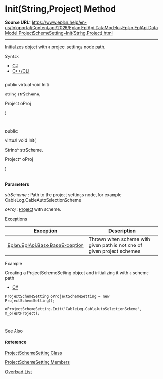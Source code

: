 # Init(String,Project) Method

**Source URL:** https://www.eplan.help/en-us/Infoportal/Content/api/2026/Eplan.EplApi.DataModelu~Eplan.EplApi.DataModel.ProjectSchemeSetting~Init(String,Project).html

---

Initializes object with a project settings node path.

Syntax

- [C#](#i-syntax-CS)
- [C++/CLI](#i-syntax-CPP2005)

```
```
public virtual void Init( 
   string strScheme,
   Project oProj
)
```
```

```
```
public:
virtual void Init( 
   String^ strScheme,
   Project^ oProj
)
```
```

#### Parameters

*strScheme*
:   Path to the project settings node, for example CableLog.CableAutoSelectionScheme

*oProj*
:   [Project](Eplan.EplApi.DataModelu~Eplan.EplApi.DataModel.Project.html) with scheme.

Exceptions

| Exception | Description |
| --- | --- |
| [Eplan.EplApi.Base.BaseException](Eplan.EplApi.Baseu~Eplan.EplApi.Base.BaseException.html) | Thrown when scheme with given path is not one of given project schemes |

Example

Creating a ProjectSchemeSetting object and initializing it with a scheme path

- [C#](#i-tab-content-3f3240ad-242a-4481-94dd-e43d31c3241a)

```
ProjectSchemeSetting oProjectSchemeSetting = new ProjectSchemeSetting();
oProjectSchemeSetting.Init("CableLog.CableAutoSelectionScheme", m_oTestProject);

```

See Also

#### Reference

[ProjectSchemeSetting Class](Eplan.EplApi.DataModelu~Eplan.EplApi.DataModel.ProjectSchemeSetting.html)
  
[ProjectSchemeSetting Members](Eplan.EplApi.DataModelu~Eplan.EplApi.DataModel.ProjectSchemeSetting_members.html)
  
[Overload List](Eplan.EplApi.DataModelu~Eplan.EplApi.DataModel.ProjectSchemeSetting~Init.html)